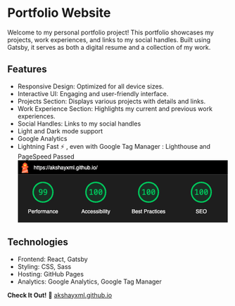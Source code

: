 # Portfolio Website

Welcome to my personal portfolio project! This portfolio showcases my projects, work experiences, and links to my social handles. Built using Gatsby, it serves as both a digital resume and a collection of my work.

## Features
- Responsive Design: Optimized for all device sizes.
- Interactive UI: Engaging and user-friendly interface.
- Projects Section: Displays various projects with details and links.
- Work Experience Section: Highlights my current and previous work experiences.
- Social Handles: Links to my social handles
- Light and Dark mode support
- Google Analytics
- Lightning Fast  :zap: , even with Google Tag Manager : Lighthouse and PageSpeed Passed
![lighthouse.png](./lighthouse.png) 

## Technologies
- Frontend: React, Gatsby
- Styling: CSS, Sass
- Hosting: GitHub Pages
- Analytics: Google Analytics, Google Tag Manager



**Check It Out!** :rocket:
<a href="https://akshayxml.github.io" target="_blank">akshayxml.github.io</a>